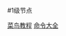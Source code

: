 #1级节点 

[菜鸟教程](https://www.runoob.com/linux/linux-tutorial.html)
[命令大全](https://www.runoob.com/linux/linux-command-manual.html)